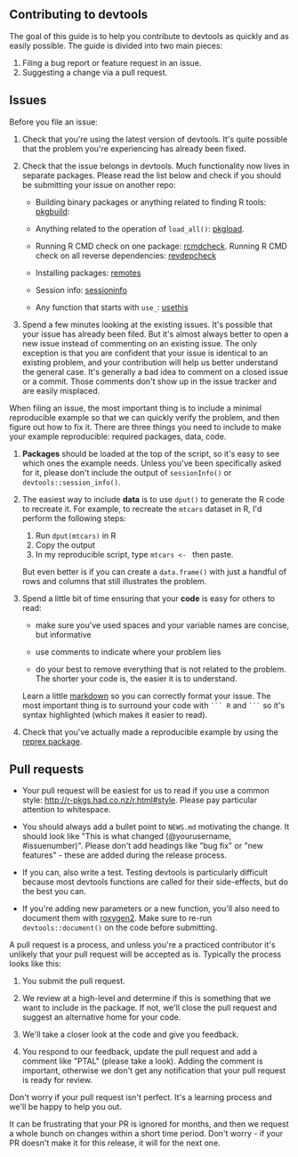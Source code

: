 ## Contributing to devtools

The goal of this guide is to help you contribute to devtools as quickly and as easily possible. The guide is divided into two main pieces:

1. Filing a bug report or feature request in an issue.
1. Suggesting a change via a pull request.

## Issues

Before you file an issue:

1.  Check that you're using the latest version of devtools. It's quite
    possible that the problem you're experiencing has already been fixed.
    
1.  Check that the issue belongs in devtools. Much functionality now lives in 
    separate packages. Please read the list below and check if you should be
    submitting your issue on another repo:

      * Building binary packages or anything related to finding R tools:
        [pkgbuild](https://github.com/r-lib/pkgbuild):
      
      * Anything related to the operation of `load_all()`:
        [pkgload](https://github.com/r-lib/pkgload).
      
      * Running R CMD check on one package: 
        [rcmdcheck](https://github.com/r-lib/rcmdcheck).
        Running R CMD check on all reverse dependencies:
        [revdepcheck](https://github.com/r-lib/revdepcheck)
      
      * Installing packages: [remotes](https://github.com/r-lib/remotes)
      
      * Session info: [sessioninfo](https://github.com/r-lib/sessioninfo)
      
      * Any function that starts with `use_`: [usethis](https://github.com/r-lib/usethis)
    
1.  Spend a few minutes looking at the existing issues. It's possible that
    your issue has already been filed. But it's almost always better to open 
    a new issue instead of commenting on an existing issue. The only exception 
    is that you are confident that your issue is identical to an existing 
    problem, and your contribution will help us better understand the general 
    case. It's generally a bad idea to comment on a closed issue or a commit. 
    Those comments don't show up in the issue tracker and are easily misplaced.

When filing an issue, the most important thing is to include a minimal reproducible example so that we can quickly verify the problem, and then figure out how to fix it. There are three things you need to include to make your example reproducible: required packages, data, code.

1.  **Packages** should be loaded at the top of the script, so it's easy to
    see which ones the example needs. Unless you've been specifically asked for 
    it, please don't include the output of `sessionInfo()` or 
    `devtools::session_info()`.

1.  The easiest way to include **data** is to use `dput()` to generate the R code 
    to recreate it. For example, to recreate the `mtcars` dataset in R,
    I'd perform the following steps:
  
       1. Run `dput(mtcars)` in R
       2. Copy the output
       3. In my reproducible script, type `mtcars <- ` then paste.
       
    But even better is if you can create a `data.frame()` with just a handful
    of rows and columns that still illustrates the problem.
  
1.  Spend a little bit of time ensuring that your **code** is easy for others to
    read:
  
    * make sure you've used spaces and your variable names are concise, but
      informative
  
    * use comments to indicate where your problem lies
  
    * do your best to remove everything that is not related to the problem.  
     The shorter your code is, the easier it is to understand.
     
    Learn a little [markdown][markdown] so you can correctly format your issue.
    The most important thing is to surround your code with ```` ``` R ````
    and ```` ``` ```` so it's syntax highlighted (which makes it easier to 
    read).

1.  Check that you've actually made a reproducible example by using
    the [reprex package](https://github.com/jennybc/reprex).

## Pull requests

*   Your pull request will be easiest for us to read if you use a common
    style: <http://r-pkgs.had.co.nz/r.html#style>. Please pay particular
    attention to whitespace.

*   You should always add a bullet point to `NEWS.md` motivating the change.
    It should look like "This is what changed (@yourusername, #issuenumber)".
    Please don't add headings like "bug fix" or "new features" - these are 
    added during the release process.

*   If you can, also write a test. Testing devtools is particularly difficult
    because most devtools functions are called for their side-effects, but do
    the best you can.

*   If you're adding new parameters or a new function, you'll also need
    to document them with [roxygen2](http://r-pkgs.had.co.nz/man.html).
    Make sure to re-run `devtools::document()` on the code before submitting.

A pull request is a process, and unless you're a practiced contributor it's unlikely that your pull request will be accepted as is. Typically the process looks like this:

1.  You submit the pull request.

1.  We review at a high-level and determine if this is something that we want
    to include in the package. If not, we'll close the pull request and 
    suggest an alternative home for your code.
    
1.  We'll take a closer look at the code and give you feedback.

1.  You respond to our feedback, update the pull request and add a comment 
    like "PTAL" (please take a look). Adding the comment is important,
    otherwise we don't get any notification that your pull request is
    ready for review.

Don't worry if your pull request isn't perfect. It's a learning process and we'll be happy to help you out. 

It can be frustrating that your PR is ignored for months, and then we request a whole bunch on changes within a short time period. Don't worry - if your PR doesn't make it for this release, it will for the next one.

[markdown]: https://help.github.com/articles/basic-writing-and-formatting-syntax/

